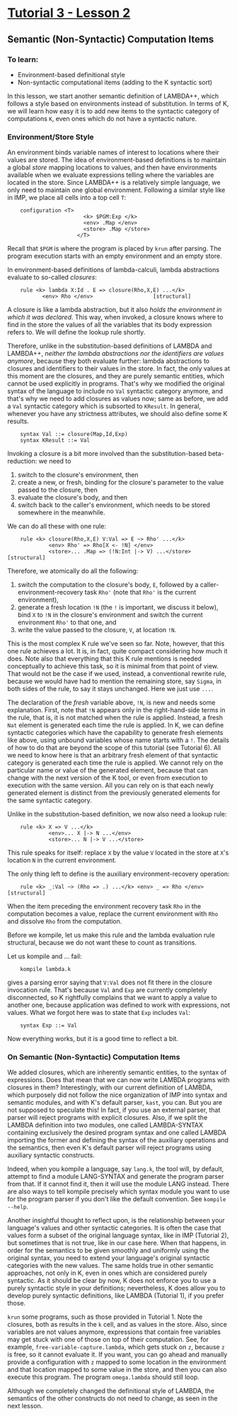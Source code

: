 # [Tutorial 3 - Lesson 2](https://www.youtube.com/watch?v=BYhQQW6swfc)
## Semantic (Non-Syntactic) Computation Items

### To learn:
* Environment-based definitional style
* Non-syntactic computational items (adding to the K syntactic sort)

In this lesson, we start another semantic definition of LAMBDA++, which follows a style based on environments instead of substitution.  In terms of K, we will learn how easy it is to add new items to the syntactic category of computations `K`, even ones which do not have a syntactic nature.


### Environment/Store Style
An environment binds variable names of interest to locations where their values are stored.  The idea of environment-based definitions is to maintain a global *store* mapping locations to values, and then have environments available when we evaluate expressions telling where the variables are located in the store.  Since LAMBDA++ is a relatively simple language, we only need to maintain one global environment.  Following a similar style like in IMP, we place all cells into a top cell `T`:
```
	configuration <T>
                        <k> $PGM:Exp </k>
                        <env> .Map </env>
                        <store> .Map </store>
                      </T>
```

Recall that `$PGM` is where the program is placed by `krun` after parsing.  The program execution starts with an empty environment and an empty store.

In environment-based definitions of lambda-calculi, lambda abstractions evaluate to so-called *closures*:
```
	rule <k> lambda X:Id . E => closure(Rho,X,E) ...</k>
	       <env> Rho </env>				      [structural]
```

A closure is like a lambda abstraction, but it also *holds the environment in which it was declared*.  This way, when invoked, a closure knows where to find in the store the values of all the variables that its body expression refers to.  We will define the lookup rule shortly.

Therefore, unlike in the substitution-based definitions of LAMBDA and LAMBDA++, *neither the lambda abstractions nor the identifiers are values anymore*, because they both evaluate further: lambda abstractions to closures and identifiers to their values in the store.  In fact, the only values at this moment are the closures, and they are purely semantic entities, which cannot be used explicitly in programs.  That's why we modified the original syntax of the language to include no `Val` syntactic category anymore, and that's why we need to add closures as values now; same as before, we add a `Val` syntactic category which is subsorted to `KResult`.  In general, whenever you have any strictness attributes, we should also define some K results.
```
	syntax Val ::= closure(Map,Id,Exp)
	syntax KResult ::= Val
```

Invoking a closure is a bit more involved than the substitution-based beta-reduction: we need to

1. switch to the closure's environment, then
2. create a new, or fresh, binding for the closure's parameter to the value passed to the closure, then
3. evaluate the closure's body, and then
4. switch back to the caller's environment, which needs to be stored somewhere in the meanwhile.

We can do all these with one rule:
```
	rule <k> closure(Rho,X,E) V:Val => E ~> Rho' ...</k>
             <env> Rho' => Rho[X <- !N] </env>
             <store>... .Map => (!N:Int |-> V) ...</store>    [structural]
```

Therefore, we atomically do all the following:

1. switch the computation to the closure's body, `E`, followed by a caller-environment-recovery task `Rho'` (note that `Rho'` is the current environment),
2. generate a fresh location `!N` (the `!` is important, we discuss it below), bind `X` to `!N` in the closure's environment and switch the current environment `Rho'` to that one, and
3. write the value passed to the closure, `V`, at location `!N`.

This is the most complex K rule we've seen so far.  Note, however, that this one rule achieves a lot.  It is, in fact, quite compact considering how much it does.  Note also that everything that this K rule mentions is needed conceptually to achieve this task, so it is minimal from that point of view.  That would not be the case if we
used, instead, a conventional rewrite rule, because we would have had to mention the remaining store, say `Sigma`, in both sides of the rule, to say it stays unchanged.  Here we just use `...`.

The declaration of the *fresh* variable above, `!N`, is new and needs some explanation.  First, note that `!N` appears only in the right-hand-side terms in the rule, that is, it is not matched when the rule is applied.  Instead, a fresh `Nat` element is generated each time the rule is applied.  In K, we can define syntactic categories which have the capability to generate fresh elements like above, using unbound variables whose name starts with a `!`.  The details of how to do that are beyond the scope of this tutorial (see Tutorial 6).  All we need to know here is that an arbitrary fresh element of that syntactic category is generated each time the rule is applied.  We cannot rely on the particular name or value of the generated element, because that can change with the next version of the K tool, or even from execution to execution with the same version.  All you can rely on is that each newly generated element is distinct from the previously generated elements for the same syntactic category.

Unlike in the substitution-based definition, we now also need a lookup rule:
```
	rule <k> X => V ...</k>
             <env>... X |-> N ...</env>
             <store>... N |-> V ...</store>
```

This rule speaks for itself: replace `X` by the value `V` located in the store at `X`'s location `N` in the current environment.

The only thing left to define is the auxiliary environment-recovery operation:
```
	rule <k> _:Val ~> (Rho => .) ...</k> <env> _ => Rho </env>  [structural]
```

When the item preceding the environment recovery task `Rho` in the computation becomes a value, replace the current environment with `Rho` and dissolve `Rho` from the computation.

Before we kompile, let us make this rule and the lambda evaluation rule structural, because we do not want these to count as transitions.

Let us kompile and ... fail:
```
	kompile lambda.k
```

gives a parsing error saying that `V:Val` does not fit there in the closure invocation rule.  That's because `Val` and `Exp` are currently completely disconnected, so K rightfully complains that we want to apply a value to another one, because application was defined to work with expressions, not
values.  What we forgot here was to state that `Exp` includes `Val`:
```
	syntax Exp ::= Val
```

Now everything works, but it is a good time to reflect a bit.


### On Semantic (Non-Syntactic) Computation Items
We added closures, which are inherently semantic entities, to the syntax of expressions.  Does that mean that we can now write LAMBDA programs with closures in them?  Interestingly, with our current definition of LAMBDA, which purposely did not follow the nice organization of IMP into syntax and semantic modules, and with K's default parser, `kast`, you can.  But you are not supposed to speculate this!  In fact, if you use an external parser, that parser will reject programs with explicit closures.  Also, if we split the LAMBDA definition into two modules, one called LAMBDA-SYNTAX containing exclusively the desired program syntax and one called LAMBDA importing the former and defining the syntax of the auxiliary operations and the semantics, then even K's default parser will reject programs using auxiliary syntactic constructs.

Indeed, when you kompile a language, say `lang.k`, the tool will, by default, attempt to find a module LANG-SYNTAX and generate the program parser from that.  If it cannot find it, then it will use the module LANG instead.  There are also ways to tell kompile precisely which syntax module you want to use for the program parser if you don't like the default convention.  See `kompile --help`.

Another insightful thought to reflect upon, is the relationship between your language's values and other syntactic categories.  It is often the case that values form a subset of the original language syntax, like in IMP (Tutorial 2), but sometimes that is not true, like in our case here.  When that happens, in order for the semantics to be given smoothly and uniformly using the original syntax, you need to extend your language's original syntactic categories with the new values.  The same holds true in other semantic approaches, not only in K, even in ones which are considered purely syntactic.  As it should be clear by now, K does not enforce you to use a purely syntactic style in your definitions; nevertheless, K does allow you to develop purely syntactic definitions, like LAMBDA (Tutorial 1), if you prefer those.

`krun` some programs, such as those provided in Tutorial 1.  Note the closures, both as results in the `k` cell, and as values in the store.  Also, since variables are not values anymore, expressions that contain free variables may get stuck with one of those on top of their computation.  See, for example, `free-variable-capture.lambda`, which gets stuck on `z`, because `z` is free, so it cannot evaluate it.  If you want, you can go ahead and manually provide a configuration with `z` mapped to some location in the environment and that location mapped to some value in the store, and then you can also execute this program.  The program `omega.lambda` should still loop.

Although we completely changed the definitional style of LAMBDA, the semantics of the other constructs do not need to change, as seen in the next lesson.

